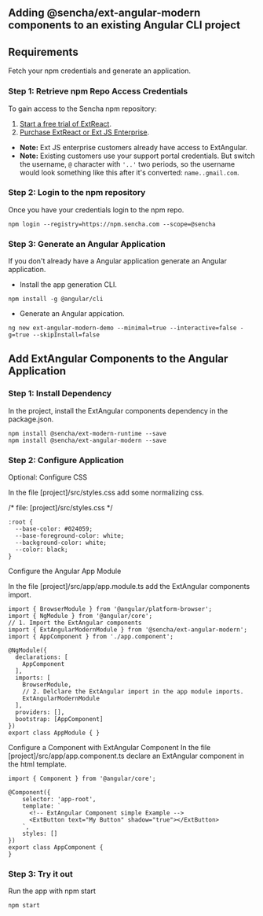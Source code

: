 ## Adding @sencha/ext-angular-modern components to an existing Angular CLI project

## Requirements
Fetch your npm credentials and generate an application.

### Step 1: Retrieve npm Repo Access Credentials
To gain access to the Sencha npm repository:

1. [Start a free trial of ExtReact](https://www.sencha.com/products/extreact/evaluate/).
2. [Purchase ExtReact or Ext JS Enterprise](https://www.sencha.com/store/).

* **Note:** Ext JS enterprise customers already have access to ExtAngular.
* **Note:** Existing customers use your support portal credentials. But switch the username, `@` character with `'..'` two periods, so the username would look something like this after it's converted: `name..gmail.com`.

### Step 2: Login to the npm repository
Once you have your credentials login to the npm repo.

```
npm login --registry=https://npm.sencha.com --scope=@sencha
```

### Step 3: Generate an Angular Application
If you don't already have a Angular application generate an Angular application.

- Install the app generation CLI.

```
npm install -g @angular/cli
```

- Generate an Angular appication.

```
ng new ext-angular-modern-demo --minimal=true --interactive=false -g=true --skipInstall=false
```

## Add ExtAngular Components to the Angular Application

### Step 1: Install Dependency

In the project, install the ExtAngular components dependency in the package.json.

```
npm install @sencha/ext-modern-runtime --save
npm install @sencha/ext-angular-modern --save
```

### Step 2: Configure Application

Optional: Configure CSS

In the file [project]/src/styles.css add some normalizing css.

/* file: [project]/src/styles.css */
```
:root {
  --base-color: #024059;
  --base-foreground-color: white;
  --background-color: white;
  --color: black;
}
```

Configure the Angular App Module

In the file [project]/src/app/app.module.ts add the ExtAngular components import.

```
import { BrowserModule } from '@angular/platform-browser';
import { NgModule } from '@angular/core';
// 1. Import the ExtAngular components
import { ExtAngularModernModule } from '@sencha/ext-angular-modern';
import { AppComponent } from './app.component';

@NgModule({
  declarations: [
    AppComponent
  ],
  imports: [
    BrowserModule,
    // 2. Delclare the ExtAngular import in the app module imports.
    ExtAngularModernModule
  ],
  providers: [],
  bootstrap: [AppComponent]
})
export class AppModule { }
```

Configure a Component with ExtAngular Component
In the file [project]/src/app/app.component.ts declare an ExtAngular component in the html template.

```
import { Component } from '@angular/core';

@Component({
    selector: 'app-root',
    template: `
      <!-- ExtAngular Component simple Example -->
      <ExtButton text="My Button" shadow="true"></ExtButton>
    `,
    styles: []
})
export class AppComponent {
}
```

### Step 3: Try it out

Run the app with npm start

```
npm start
```